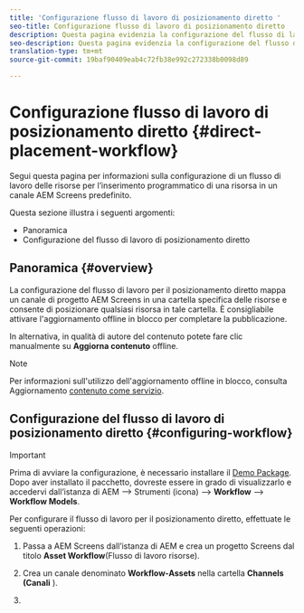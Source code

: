 ```yaml
---
title: 'Configurazione flusso di lavoro di posizionamento diretto '
seo-title: Configurazione flusso di lavoro di posizionamento diretto
description: Questa pagina evidenzia la configurazione del flusso di lavoro di posizionamento diretto.
seo-description: Questa pagina evidenzia la configurazione del flusso di lavoro di posizionamento diretto.
translation-type: tm+mt
source-git-commit: 19baf90409eab4c72fb38e992c272338b0098d89

---
```



# Configurazione flusso di lavoro di posizionamento diretto {#direct-placement-workflow}

Segui questa pagina per informazioni sulla configurazione di un flusso di lavoro delle risorse per l’inserimento programmatico di una risorsa in un canale AEM Screens predefinito.

Questa sezione illustra i seguenti argomenti:

* Panoramica
* Configurazione del flusso di lavoro di posizionamento diretto

## Panoramica {#overview}

La configurazione del flusso di lavoro per il posizionamento diretto mappa un canale di progetto AEM Screens in una cartella specifica delle risorse e consente di posizionare qualsiasi risorsa in tale cartella. È consigliabile attivare l&#39;aggiornamento offline in blocco per completare la pubblicazione.

In alternativa, in qualità di autore del contenuto potete fare clic manualmente su **Aggiorna contenuto** offline.

>[!NOTE]
> Per informazioni sull&#39;utilizzo dell&#39;aggiornamento offline in blocco, consulta Aggiornamento [contenuto come servizio](/help/user-guide/content-update-as-a-service.md).

## Configurazione del flusso di lavoro di posizionamento diretto {#configuring-workflow}

>[!IMPORTANT]
> Prima di avviare la configurazione, è necessario installare il [Demo Package](https://github.com/godanny86/screens-demo/releases/download/v.0.0.1/screens-demo.all-1.0-SNAPSHOT.zip). Dopo aver installato il pacchetto, dovreste essere in grado di visualizzarlo e accedervi dall’istanza di AEM —> Strumenti (icona) —> **Workflow** —> **Workflow Models**.

Per configurare il flusso di lavoro per il posizionamento diretto, effettuate le seguenti operazioni:

1. Passa a AEM Screens dall’istanza di AEM e crea un progetto Screens dal titolo **Asset Workflow**(Flusso di lavoro risorse).

1. Crea un canale denominato **Workflow-Assets** nella cartella **Channels (Canali** ).

1. 
